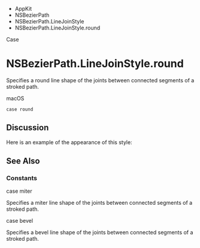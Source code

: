 

- AppKit
- NSBezierPath
- NSBezierPath.LineJoinStyle
-  NSBezierPath.LineJoinStyle.round 

Case

# NSBezierPath.LineJoinStyle.round

Specifies a round line shape of the joints between connected segments of a stroked path.

macOS

``` source
case round
```

## Discussion

Here is an example of the appearance of this style:

## See Also

### Constants

case miter

Specifies a miter line shape of the joints between connected segments of a stroked path.

case bevel

Specifies a bevel line shape of the joints between connected segments of a stroked path.

